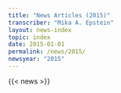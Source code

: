```yaml
---
title: "News Articles (2015)"
transcriber: "Mika A. Epstein"
layout: news-index
topic: index
date: 2015-01-01
permalink: /news/2015/
newsyear: "2015"
---
```


{{< news >}}
